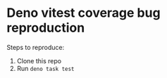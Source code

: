 # Deno vitest coverage bug reproduction

Steps to reproduce:

1. Clone this repo
2. Run `deno task test`
